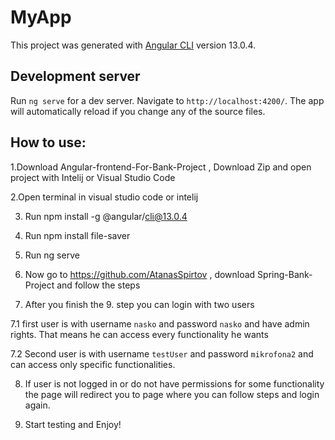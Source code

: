 # MyApp

This project was generated with [Angular CLI](https://github.com/angular/angular-cli) version 13.0.4.

## Development server

Run `ng serve` for a dev server. Navigate to `http://localhost:4200/`. The app will automatically reload if you change any of the source files.

## How to use:
1.Download Angular-frontend-For-Bank-Project , Download Zip and open project with Intelij or Visual Studio Code

2.Open terminal in visual studio code or intelij

3. Run npm install -g @angular/cli@13.0.4

4. Run npm install file-saver
 
5. Run ng serve
 
6. Now go to https://github.com/AtanasSpirtov , download Spring-Bank-Project and follow the steps

7. After you finish the 9. step you can login with two users 

7.1 first user is with username `nasko` and password `nasko` and have admin rights. That means he can access every functionality he wants

7.2 Second user is with username `testUser` and password `mikrofona2` and can access only specific functionalities.

8. If user is not logged in or do not have permissions for some functionality the page will redirect you to page where you can follow steps and login again.

9. Start testing and Enjoy!
